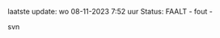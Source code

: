 laatste update: 
wo 08-11-2023  7:52   uur 
Status: FAALT - fout - 
<div class="service R">svn</div>